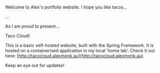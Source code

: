 Welcome to Alex's portfolio website.
I hope you like tacos...

...

As I am proud to present...

Taco Cloud!

This is a basic self-hosted website, built with the Spring Framework.
It is hosted on a containerised application in my local 'home lab'.
Check it out here: [http://tacocloud.alexmonk.au](http://tacocloud.alexmonk.au)

Keep an eye out for updates!
